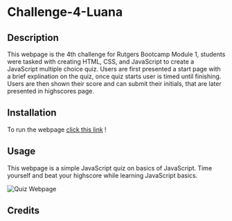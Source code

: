 # Challenge-4-Luana

## Description
This webpage is the 4th challenge for Rutgers Bootcamp Module 1, students were tasked with creating HTML, CSS, and JavaScript to create a JavaScript multiple choice quiz. Users are first presented a start page with a brief explination on the quiz, once quiz starts user is timed until finishing. Users are then shown their score and can submit their initials, that are later presented in highscores page.

## Installation
To run the webpage [click this link](https://luanaparedes.github.io/Callenge-3-Luana-Paredes/) !

## Usage
This webpage is a simple JavaScript quiz on basics of JavaScript. Time yourself and beat your highscore while learning JavaScript basics.

![Quiz Webpage](C:\Users\dhann\Desktop\Bootcmap\Challenge-4-Luana\assets\screenshot.png)

## Credits

